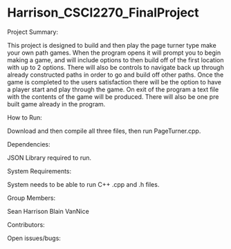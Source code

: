 # Harrison_CSCI2270_FinalProject
Project	Summary:

  This project is designed to build and then play the page turner type make your own path games.  When the program opens it will   prompt you to begin making a game, and will include options to then build off of the first location with up to 2 options.       There will also be controls to navigate back up through already constructed paths in order to go and build off other paths.     Once the game is completed to the users satisfaction there will be the option to have a player start and play through the       game.  On exit of the program a text file with the contents of the game will be produced.  There will also be one pre built     game already in the program.

How	to	Run:

  Download and then compile all three files, then run PageTurner.cpp.

Dependencies:

  JSON Library required to run.

System	Requirements:

  System needs to be able to run C++ .cpp and .h files. 

Group	Members:

  Sean Harrison
  Blain VanNice

Contributors:

Open	issues/bugs:
